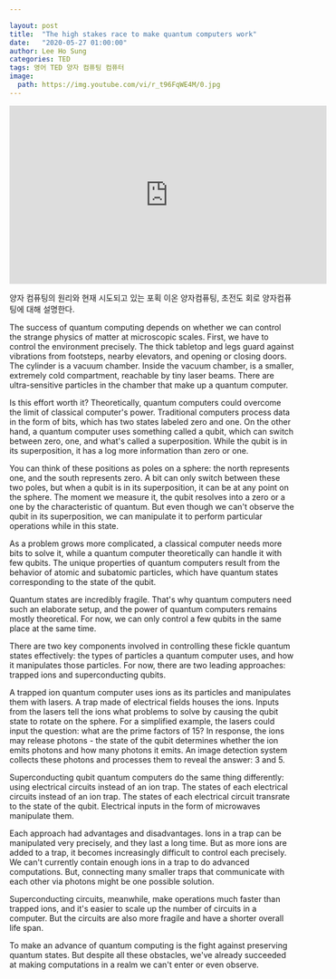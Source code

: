 ```yaml
---

layout: post
title:  "The high stakes race to make quantum computers work"
date:   "2020-05-27 01:00:00"
author: Lee Ho Sung
categories: TED
tags: 영어 TED 양자 컴퓨팅 컴퓨터
image:
  path: https://img.youtube.com/vi/r_t96FqWE4M/0.jpg
---
```


<iframe width="560" height="315" src="https://www.youtube.com/embed/r_t96FqWE4M" frameborder="0" allow="accelerometer; autoplay; encrypted-media; gyroscope; picture-in-picture" allowfullscreen></iframe>

양자 컴퓨팅의 원리와 현재 시도되고 있는 포획 이온 양자컴퓨팅, 초전도 회로 양자컴퓨팅에 대해 설명한다. 

The success of quantum computing depends on whether we can control the strange physics of matter at microscopic scales.
First, we have to control the environment precisely. The thick tabletop and legs guard against vibrations from footsteps, nearby elevators, and opening or closing doors. The cylinder is a vacuum chamber. Inside the vacuum chamber, is a smaller, extremely cold compartment, reachable by tiny laser beams. There are ultra-sensitive particles in the chamber that make up a quantum computer.

Is this effort worth it? Theoretically, quantum computers could overcome the limit of classical computer's power. Traditional computers process data in the form of bits, which has two states labeled zero and one. On the other hand, a quantum computer uses something called a qubit, which can switch between zero, one, and what's called a superposition.
While the qubit is in its superposition, it has a log more information than zero or one.

You can think of these positions as poles on a sphere: the north represents one, and the south represents zero. A bit can only switch between these two poles, but when a qubit is in its superposition, it can be at any point on the sphere.
The moment we measure it, the qubit resolves into a zero or a one by the characteristic of quantum. But even though we can't observe the qubit in its superposition, we can manipulate it to perform particular operations while in this state. 

As a problem grows more complicated, a classical computer needs more bits to solve it, while a quantum computer theoretically can handle it with few qubits. The unique properties of quantum computers result from the behavior of atomic and subatomic particles, which have quantum states corresponding to the state of the qubit.

Quantum states are incredibly fragile. That's why quantum computers need such an elaborate setup, and the power of quantum computers remains mostly theoretical. For now, we can only control a few qubits in the same place at the same time. 

There are two key components involved in controlling these fickle quantum states effectively: the types of particles a quantum computer uses, and how it manipulates those particles. For now, there are two leading approaches: trapped ions and superconducting qubits.

A trapped ion quantum computer uses ions as its particles and manipulates them with lasers. A trap made of electrical fields houses the ions. Inputs from the lasers tell the ions what problems to solve by causing the qubit state to rotate on the sphere. 
For a simplified example, the lasers could input the question: what are the prime factors of 15? In response, the ions may release photons - the state of the qubit determines whether the ion emits photons and how many photons it emits. An image detection system collects these photons and processes them to reveal the answer: 3 and 5.

Superconducting qubit quantum computers do the same thing differently: using electrical circuits instead of an ion trap. The states of each electrical circuits instead of an ion trap. The states of each electrical circuit transrate to the state of the qubit. Electrical inputs in the form of microwaves manipulate them. 

Each approach had advantages and disadvantages. Ions in a trap can be manipulated very precisely, and they last a long time. But as more ions are added to a trap, it becomes increasingly difficult to control each precisely.
We can't currently contain enough ions in a trap to do advanced computations. But, connecting many smaller traps that communicate with each other via photons might be one possible solution.

Superconducting circuits, meanwhile, make operations much faster than trapped ions, and it's easier to scale up the number of circuits in a computer. But the circuits are also more fragile and have a shorter overall life span.

To make an advance of quantum computing is the fight against preserving quantum states. But despite all these obstacles, we've already succeeded at making computations in a realm we can't enter or even observe.
